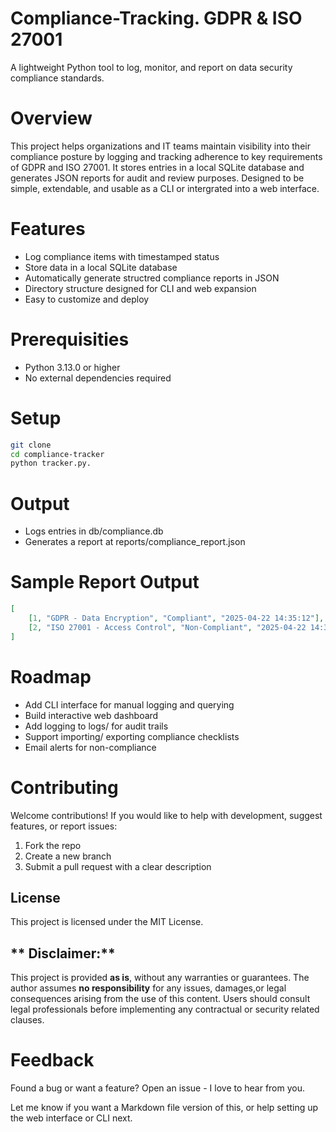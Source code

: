 # Compliance-Tracking. GDPR & ISO 27001
A lightweight Python tool to log, monitor, and report on data security compliance standards.

# Overview
This project helps organizations and IT teams maintain visibility into their compliance posture by logging and tracking adherence to key requirements of GDPR and ISO 27001. It stores entries in a local SQLite database and generates JSON reports for audit and review purposes.
Designed to be simple, extendable, and usable as a CLI or intergrated into a web interface.

# Features
 - Log compliance items with timestamped status
 - Store data in a local SQLite database
 - Automatically generate structred compliance reports in JSON
 - Directory structure designed for CLI and web expansion
 - Easy to customize and deploy

# Prerequisities
 - Python 3.13.0 or higher
 - No external dependencies required

# Setup

```bash
git clone 
cd compliance-tracker
python tracker.py.
```

# Output
 -  Logs entries in db/compliance.db
 -  Generates a report at reports/compliance_report.json

# Sample Report Output

```json
[
    [1, "GDPR - Data Encryption", "Compliant", "2025-04-22 14:35:12"],
    [2, "ISO 27001 - Access Control", "Non-Compliant", "2025-04-22 14:36:01"]
]
```

# Roadmap
 - Add CLI interface for manual logging and querying
 - Build interactive web dashboard
 - Add logging to logs/ for audit trails
 - Support importing/ exporting compliance checklists
 - Email alerts for non-compliance
   
# Contributing
Welcome contributions! If you would like to help with development, suggest features, or report issues:
1. Fork the repo
2. Create a new branch
3. Submit a pull request with a clear description
   
## License
 This project is licensed under the MIT License.
 
## ** Disclaimer:**
This project is provided **as is**, without any warranties or guarantees. The author assumes **no responsibility** for any issues, damages,or legal consequences arising from the use of this content. Users should consult legal professionals before implementing any contractual or security related clauses.

# Feedback
Found a bug or want a feature? Open an issue - I love to hear from you.

Let me know if you want a Markdown file version of this, or help setting up the web interface or CLI next.   
  
   
